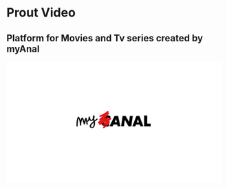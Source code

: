 # Prout Video

## Platform for Movies and Tv series created by myAnal

<img src="img/logocorp.webp" width="500" height="auto">
